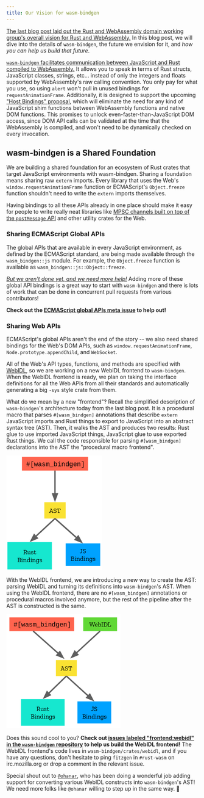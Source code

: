 ```yaml
---
title: Our Vision for wasm-bindgen
---
```


[The last blog post laid out the Rust and WebAssembly domain working group's
overall vision for Rust and WebAssembly.][vision-rust-wasm] In this blog post,
we will dive into the details of `wasm-bindgen`, the future we envision for it,
and *how you can help us build that future*.

[`wasm-bindgen` facilitates communication between JavaScript and Rust compiled
to WebAssembly.][wasm-bindgen] It allows you to speak in terms of Rust structs,
JavaScript classes, strings, etc... instead of only the integers and floats
supported by WebAssembly's raw calling convention. You only pay for what you
use, so using `alert` won't pull in unused bindings for `requestAnimationFrame`.
Additionally, it is designed to support the upcoming ["Host Bindings"
proposal][host-bindings], which will eliminate the need for any kind of
JavaScript shim functions between WebAssembly functions and native DOM
functions. This promises to unlock even-faster-than-JavaScript DOM access, since
DOM API calls can be validated at the time that the WebAssembly is compiled, and
won't need to be dynamically checked on every invocation.

## wasm-bindgen is a Shared Foundation

We are building a shared foundation for an ecosystem of Rust crates that target
JavaScript environments with wasm-bindgen. Sharing a foundation means sharing
raw `extern` imports. Every library that uses the Web's
`window.requestAnimationFrame` function or ECMAScript's `Object.freeze` function
shouldn't need to write the `extern` imports themselves.

Having bindings to all these APIs already in one place should make it easy for
people to write really neat libraries like [MPSC channels built on top of the
`postMessage` API][mpsc] and other utility crates for the Web.

[mpsc]: https://github.com/rustwasm/team/issues/163

### Sharing ECMAScript Global APIs

The global APIs that are available in every JavaScript environment, as defined
by the ECMAScript standard, are being made available through the
`wasm_bindgen::js` module. For example, the `Object.freeze` function is
available as `wasm_bindgen::js::Object::freeze`.

[*But we aren't done yet, and we need more help!*][js-globals] Adding more of
these global API bindings is a great way to start with `wasm-bindgen` and there
is lots of work that can be done in concurrent pull requests from various
contributors!

**Check out the [ECMAScript global APIs meta issue][js-globals] to help out!**

### Sharing Web APIs

ECMAScript's global APIs aren't the end of the story -- we also need shared
bindings for the Web's DOM APIs, such as `window.requestAnimationFrame`,
`Node.prototype.appendChild`, and `WebSocket`.

All of the Web's API types, functions, and methods are specified with
[WebIDL][webidl], so we are working on a new WebIDL frontend to
`wasm-bindgen`. When the WebIDL frontend is ready, we plan on taking the
interface definitions for all the Web APIs from all their standards and
automatically generating a big `-sys` style crate from them.

What do we mean by a new "frontend"? Recall the simplified description of
`wasm-bindgen`'s architecture today from the last blog post. It is a procedural
macro that parses `#[wasm_bindgen]` annotations that describe `extern`
JavaScript imports and Rust things to export to JavaScript into an abstract
syntax tree (AST). Then, it walks the AST and produces two results: Rust glue to
use imported JavaScript things, JavaScript glue to use exported Rust things. We
call the code responsible for parsing `#[wasm_bindgen]` declarations into the
AST the "procedural macro frontend".

<style>
img {
  max-height: 300px;
  max-width: 300px;
}
</style>

[![wasm-bindgen's current architecture](/images/wasm-bindgen-architecture-current.png)](/images/wasm-bindgen-architecture-current.png)

With the WebIDL frontend, we are introducing a new way to create the AST:
parsing WebIDL and turning its definitions into `wasm-bindgen`'s AST. When using
the WebIDL frontend, there are no `#[wasm_bindgen]` annotations or procedural
macros involved anymore, but the rest of the pipeline after the AST is
constructed is the same.

[![wasm-bindgen's new architecture with a WebIDL frontend](/images/new-wasm-bindgen-architecture.png)](/images/new-wasm-bindgen-architecture.png)

Does this sound cool to you? **Check out [issues labeled "frontend:webidl" in
the `wasm-bindgen` repository][webidl-issues] to help us build the WebIDL
frontend!** The WebIDL frontend's code lives in `wasm-bindgen/crates/webidl`,
and if you have any questions, don't hesitate to ping `fitzgen` in `#rust-wasm`
on irc.mozilla.org or drop a comment in the relevant issue.

Special shout out to [`@ohanar`][ohanar], who has been doing a wonderful job
adding support for converting various WebIDL constructs into `wasm-bindgen`'s
AST! We need more folks like `@ohanar` willing to step up in the same way. 🙏

[ohanar]: https://github.com/ohanar
[vision-rust-wasm]: https://rustwasm.github.io/2018/06/25/vision-for-rust-and-wasm.html
[host-bindings]: https://github.com/WebAssembly/host-bindings/blob/master/proposals/host-bindings/Overview.md
[wasm-bindgen]: https://github.com/rustwasm/wasm-bindgen
[readme]: https://github.com/rustwasm/wasm-bindgen/blob/master/README.md
[design]: https://github.com/rustwasm/wasm-bindgen/blob/master/DESIGN.md
[contributing]: https://github.com/rustwasm/wasm-bindgen/blob/master/CONTRIBUTING.md
[webidl-issues]: https://github.com/rustwasm/wasm-bindgen/issues?q=is%3Aissue+is%3Aopen+label%3Afrontend%3Awebidl
[more-types]: https://github.com/rustwasm/wasm-bindgen/issues?q=is%3Aissue+is%3Aopen+label%3Amore-types
[typescript-issues]: https://github.com/rustwasm/wasm-bindgen/issues?q=is%3Aissue+is%3Aopen+label%3Afrontend%3Atypescript
[js-globals]: https://github.com/rustwasm/wasm-bindgen/issues/275
[webidl]: https://heycam.github.io/webidl/
